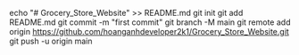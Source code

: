 echo "# Grocery_Store_Website" >> README.md
git init
git add README.md
git commit -m "first commit"
git branch -M main
git remote add origin https://github.com/hoanganhdeveloper2k1/Grocery_Store_Website.git
git push -u origin main
